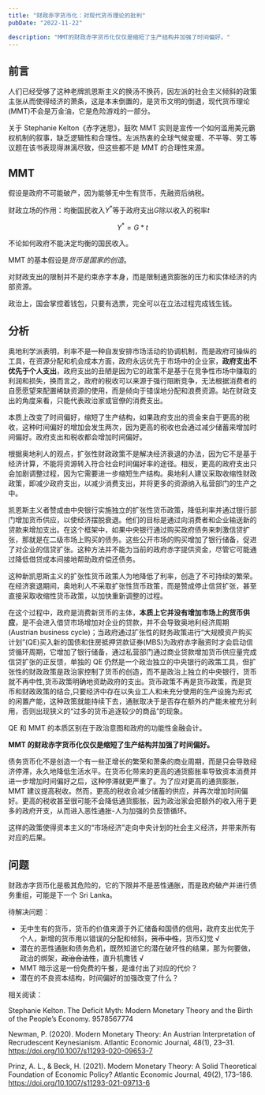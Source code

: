 ```yaml
---
title: "财政赤字货币化：对现代货币理论的批判"
pubDate: "2022-11-22"

description: "MMT的财政赤字货币化仅仅是缩短了生产结构并加强了时间偏好。"
---
```


## 前言

人们已经受够了这种老牌凯恩斯主义的换汤不换药，因左派的社会主义倾斜的政策主张从而使得经济的萧条，这是本末倒置的，是货币文明的倒退，现代货币理论(MMT)不会是万金油，它是危险游戏的一部分。

关于 Stephanie Kelton《赤字迷思》，鼓吹 MMT 实则是宣传一个如何滥用美元霸权机制的叙事，缺乏逻辑性和合理性。左派热衷的全球气候变暖、不平等、劳工等议题在该书表现得淋漓尽致，但这些都不是 MMT 的合理性来源。

## MMT

假设是政府不可能破产，因为能够无中生有货币，先融资后纳税。

财政立场的作用：均衡国民收入$Y^*$等于政府支出$G$除以收入的税率$t$

$$
Y^* = G * t
$$

不论如何政府不能决定均衡的国民收入。

MMT 的基本假设是*货币是国家的创造*。

对财政支出的限制并不是约束赤字本身，而是限制通货膨胀的压力和实体经济的内部资源。

政治上，国会掌控着钱包，只要有选票，完全可以在立法过程完成钱生钱。

## 分析

奥地利学派表明，利率不是一种自发安排市场活动的协调机制，而是政府可操纵的工具，在资源分配和机会成本方面，政府永远优先于市场中的企业家，**政府支出不优先于个人支出**，政府支出的丑陋是因为它的政策不是基于在竞争性市场中赚取的利润和损失，换而言之，政府的税收可以来源于强行阻断竞争，无法根据消费者的自愿愿望来配置稀缺资源的使用，而是倾向于错误地分配和浪费资源。站在财政支出的角度来看，只能代表政治家或官僚的消费支出。

本质上改变了时间偏好，缩短了生产结构，如果政府支出的资金来自于更高的税收，这种时间偏好的增加会发生两次，因为更高的税收也会通过减少储蓄来增加时间偏好。政府支出和税收都会增加时间偏好。

根据奥地利人的观点，扩张性财政政策不是解决经济衰退的办法，因为它不是基于经济计算，不能将资源转入符合社会时间偏好率的途径。相反，更高的政府支出只会加剧调整过程，因为它需要进一步缩短生产结构。奥地利人建议采取收缩性财政政策，即减少政府支出，以减少消费支出，并将更多的资源纳入私营部门的生产之中。

凯恩斯主义者赞成由中央银行实施独立的扩张性货币政策，降低利率并通过银行部门增加货币供应，以使经济摆脱衰退。他们的目标是通过向消费者和企业输送新的贷款来增加支出。在这个框架中，如果中央银行通过购买政府债务来刺激信贷扩张，那就是在二级市场上购买的债务。这些公开市场的购买增加了银行储备，促进了对企业的信贷扩张。这种方法并不能为当前的政府赤字提供资金，尽管它可能通过降低借贷成本间接地帮助政府偿还债务。

这种新凯恩斯主义的扩张性货币政策人为地降低了利率，创造了不可持续的繁荣。在经济衰退期间，奥地利人不采取扩张性货币政策，而是赞成停止信贷扩张，甚至直接采取收缩性货币政策，以加快重新调整的过程。

在这个过程中，政府是消费新货币的主体，**本质上它并没有增加市场上的货币供应**，是不会进入借贷市场增加对企业的贷款，并不会导致奥地利经济周期(Austrian business cycle)；当政府通过扩张性的财务政策进行“大规模资产购买计划”(QE)买入新的国债和住房抵押贷款证券(MBS)为政府赤字融资时才会启动信贷循环周期，它增加了银行储备，通过私营部门通过商业贷款增加货币供应量完成信贷扩张的正反馈，单独的 QE 仍然是一个政治独立的中央银行的政策工具，但扩张性的财政政策是政治家控制了货币的创造，而不是政治上独立的中央银行，货币就不再中性,货币政策明确地资助政府的支出。货币政策不再是货币政策，而是货币和财政政策的结合,只要经济中存在以失业工人和未充分使用的生产设施为形式的闲置产能，这种政策就能持续下去，通胀取决于是否存在额外的产能未被充分利用，否则出现狭义的“过多的货币追逐较少的商品”的现象。

QE 和 MMT 的本质区别在于政治意图和政府的功能性金融会计。

**MMT 的财政赤字货币化仅仅是缩短了生产结构并加强了时间偏好。**

债务货币化不是创造一个有一些正增长的繁荣和萧条的商业周期，而是只会导致经济停滞，永久地降低生活水平。在货币化带来的更高的通货膨胀率导致资本消费并进一步增加时间偏好之后，这种停滞就更严重了。为了应对更高的通货膨胀，MMT 建议提高税收。然而，更高的税收会减少储蓄的供应，并再次增加时间偏好。更高的税收甚至很可能不会降低通货膨胀，因为政治家会把额外的收入用于更多的政府开支，从而进入恶性通胀-人为加强的负反馈循环。

这样的政策使得资本主义的“市场经济”走向中央计划的社会主义经济，并带来所有对应的后果。

## 问题

财政赤字货币化是极其危险的，它的下限并不是恶性通胀，而是政府破产并进行债务重组，可能是下一个 Sri Lanka。

待解决问题：

- 无中生有的货币，货币的价值来源于外汇储备和国债的信用，政府支出优先于个人，新增的货币用以错误的分配和倾斜，~~货币中性~~，货币幻觉 √
- 潜在的恶性通胀和债务危机，既然知道它的潜在破坏性的结果，那为何要做，政治的绑架，~~政治合法性~~，直升机撒钱 √
- MMT 暗示这是一份免费的午餐，是谁付出了对应的代价？
- 潜在的不良资本结构，时间偏好的加强改变了什么？

相关阅读：

Stephanie Kelton. The Deficit Myth: Modern Monetary Theory and the Birth of the People’s Economy. 9578567774

Newman, P. (2020). Modern Monetary Theory: An Austrian Interpretation of Recrudescent Keynesianism. Atlantic Economic Journal, 48(1), 23–31. https://doi.org/10.1007/s11293-020-09653-7

Prinz, A. L., & Beck, H. (2021). Modern Monetary Theory: A Solid Theoretical Foundation of Economic Policy? Atlantic Economic Journal, 49(2), 173–186. https://doi.org/10.1007/s11293-021-09713-6
